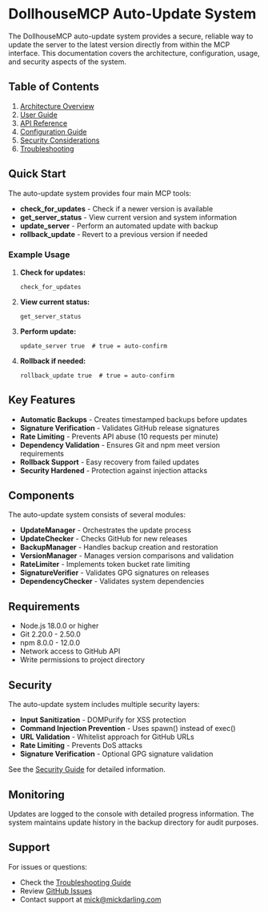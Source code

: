 # DollhouseMCP Auto-Update System

The DollhouseMCP auto-update system provides a secure, reliable way to update the server to the latest version directly from within the MCP interface. This documentation covers the architecture, configuration, usage, and security aspects of the system.

## Table of Contents

1. [Architecture Overview](./architecture.md)
2. [User Guide](./user-guide.md)
3. [API Reference](./api-reference.md)
4. [Configuration Guide](./configuration.md)
5. [Security Considerations](./security.md)
6. [Troubleshooting](./troubleshooting.md)

## Quick Start

The auto-update system provides four main MCP tools:

- **check_for_updates** - Check if a newer version is available
- **get_server_status** - View current version and system information
- **update_server** - Perform an automated update with backup
- **rollback_update** - Revert to a previous version if needed

### Example Usage

1. **Check for updates:**
   ```
   check_for_updates
   ```

2. **View current status:**
   ```
   get_server_status
   ```

3. **Perform update:**
   ```
   update_server true  # true = auto-confirm
   ```

4. **Rollback if needed:**
   ```
   rollback_update true  # true = auto-confirm
   ```

## Key Features

- **Automatic Backups** - Creates timestamped backups before updates
- **Signature Verification** - Validates GitHub release signatures
- **Rate Limiting** - Prevents API abuse (10 requests per minute)
- **Dependency Validation** - Ensures Git and npm meet version requirements
- **Rollback Support** - Easy recovery from failed updates
- **Security Hardened** - Protection against injection attacks

## Components

The auto-update system consists of several modules:

- **UpdateManager** - Orchestrates the update process
- **UpdateChecker** - Checks GitHub for new releases
- **BackupManager** - Handles backup creation and restoration
- **VersionManager** - Manages version comparisons and validation
- **RateLimiter** - Implements token bucket rate limiting
- **SignatureVerifier** - Validates GPG signatures on releases
- **DependencyChecker** - Validates system dependencies

## Requirements

- Node.js 18.0.0 or higher
- Git 2.20.0 - 2.50.0
- npm 8.0.0 - 12.0.0
- Network access to GitHub API
- Write permissions to project directory

## Security

The auto-update system includes multiple security layers:

- **Input Sanitization** - DOMPurify for XSS protection
- **Command Injection Prevention** - Uses spawn() instead of exec()
- **URL Validation** - Whitelist approach for GitHub URLs
- **Rate Limiting** - Prevents DoS attacks
- **Signature Verification** - Optional GPG signature validation

See the [Security Guide](./security.md) for detailed information.

## Monitoring

Updates are logged to the console with detailed progress information. The system maintains update history in the backup directory for audit purposes.

## Support

For issues or questions:
- Check the [Troubleshooting Guide](./troubleshooting.md)
- Review [GitHub Issues](https://github.com/DollhouseMCP/mcp-server/issues)
- Contact support at mick@mickdarling.com